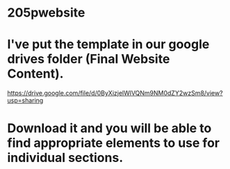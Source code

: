 # 205pwebsite

# I've put the template in our google drives folder (Final Website Content).

https://drive.google.com/file/d/0ByXizjelWlVQNm9NM0dZY2wzSm8/view?usp=sharing

# Download it and you will be able to find appropriate elements to use for individual sections.

